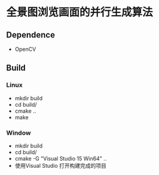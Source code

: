 # 全景图浏览画面的并行生成算法

## Dependence

- OpenCV

## Build

### Linux

- mkdir build
- cd build/
- cmake ..
- make

### Window

- mkdir build
- cd build/
- cmake -G "Visual Studio 15 Win64" ..
- 使用Visual Studio 打开构建完成的项目